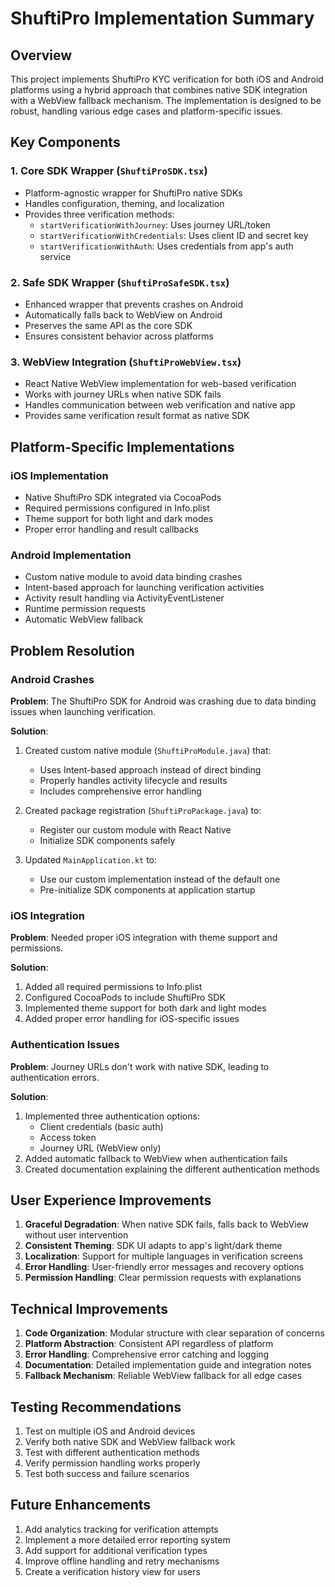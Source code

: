 # ShuftiPro Implementation Summary

## Overview

This project implements ShuftiPro KYC verification for both iOS and Android platforms using a hybrid approach that combines native SDK integration with a WebView fallback mechanism. The implementation is designed to be robust, handling various edge cases and platform-specific issues.

## Key Components

### 1. Core SDK Wrapper (`ShuftiProSDK.tsx`)
- Platform-agnostic wrapper for ShuftiPro native SDKs
- Handles configuration, theming, and localization
- Provides three verification methods:
  - `startVerificationWithJourney`: Uses journey URL/token
  - `startVerificationWithCredentials`: Uses client ID and secret key
  - `startVerificationWithAuth`: Uses credentials from app's auth service

### 2. Safe SDK Wrapper (`ShuftiProSafeSDK.tsx`)
- Enhanced wrapper that prevents crashes on Android
- Automatically falls back to WebView on Android
- Preserves the same API as the core SDK
- Ensures consistent behavior across platforms

### 3. WebView Integration (`ShuftiProWebView.tsx`)
- React Native WebView implementation for web-based verification
- Works with journey URLs when native SDK fails
- Handles communication between web verification and native app
- Provides same verification result format as native SDK

## Platform-Specific Implementations

### iOS Implementation
- Native ShuftiPro SDK integrated via CocoaPods
- Required permissions configured in Info.plist
- Theme support for both light and dark modes
- Proper error handling and result callbacks

### Android Implementation
- Custom native module to avoid data binding crashes
- Intent-based approach for launching verification activities
- Activity result handling via ActivityEventListener
- Runtime permission requests
- Automatic WebView fallback

## Problem Resolution

### Android Crashes
**Problem**: The ShuftiPro SDK for Android was crashing due to data binding issues when launching verification.

**Solution**: 
1. Created custom native module (`ShuftiProModule.java`) that:
   - Uses Intent-based approach instead of direct binding
   - Properly handles activity lifecycle and results
   - Includes comprehensive error handling

2. Created package registration (`ShuftiProPackage.java`) to:
   - Register our custom module with React Native
   - Initialize SDK components safely

3. Updated `MainApplication.kt` to:
   - Use our custom implementation instead of the default one
   - Pre-initialize SDK components at application startup

### iOS Integration
**Problem**: Needed proper iOS integration with theme support and permissions.

**Solution**:
1. Added all required permissions to Info.plist
2. Configured CocoaPods to include ShuftiPro SDK
3. Implemented theme support for both dark and light modes
4. Added proper error handling for iOS-specific issues

### Authentication Issues
**Problem**: Journey URLs don't work with native SDK, leading to authentication errors.

**Solution**:
1. Implemented three authentication options:
   - Client credentials (basic auth)
   - Access token
   - Journey URL (WebView only)
2. Added automatic fallback to WebView when authentication fails
3. Created documentation explaining the different authentication methods

## User Experience Improvements

1. **Graceful Degradation**: When native SDK fails, falls back to WebView without user intervention
2. **Consistent Theming**: SDK UI adapts to app's light/dark theme
3. **Localization**: Support for multiple languages in verification screens
4. **Error Handling**: User-friendly error messages and recovery options
5. **Permission Handling**: Clear permission requests with explanations

## Technical Improvements

1. **Code Organization**: Modular structure with clear separation of concerns
2. **Platform Abstraction**: Consistent API regardless of platform
3. **Error Handling**: Comprehensive error catching and logging
4. **Documentation**: Detailed implementation guide and integration notes
5. **Fallback Mechanism**: Reliable WebView fallback for all edge cases

## Testing Recommendations

1. Test on multiple iOS and Android devices
2. Verify both native SDK and WebView fallback work
3. Test with different authentication methods
4. Verify permission handling works properly
5. Test both success and failure scenarios

## Future Enhancements

1. Add analytics tracking for verification attempts
2. Implement a more detailed error reporting system
3. Add support for additional verification types
4. Improve offline handling and retry mechanisms
5. Create a verification history view for users